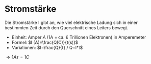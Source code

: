 # Stromstärke
Die Stromstärke I gibt an, wie viel elektrische Ladung sich in einer bestimmten Zeit durch den Querschnitt eines Leiters bewegt.

- Einheit: Amper $A$ (1A = ca. 6 Trillionen Elektronen) in Amperemeter
- Formel: $I (A)=\frac{Q(C)}{t(s)}$
- Variationen: $I=\frac{Q}{t} / Q=I*t$

$\Rightarrow 1As = 1C$